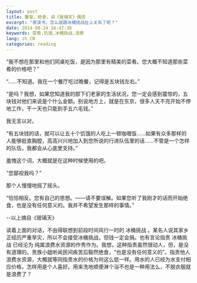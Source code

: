 ```yaml
---
layout: post
title: 奢餐，绝食，读《玻璃天》偶感
excerpt: "夜读书，怎么就跟冰桶挑战扯上关系了呢？"
date: 2014-08-24 16:47:38
keywords: 菜肴,饥饿,冰桶挑战,浪费
lang: zh_CN
categories: reading
---
```


  “我不想在那里和他们同桌吃饭，是因为那里有精美的菜肴。您大概不知道那些菜肴的价格吧？”

  “……不知道。我在一个餐厅吃过晚餐，记得是五块钱左右。”

  “是吗？我想，如果您知道我的部下们老家的生活状况，您一定会感到震惊的，五块钱对他们来说是个什么金额。别说地方上，就是在东京，很多人天不亮开始不停地工作，干一天也只能到手五六毛钱。” 

  我无言以对。

  “有五块钱的话，就可以让五十个饥饿的人吃上一顿咖喱饭……如果有众多那样的人能够挺直胸膛，高高兴兴地加入到您所说的行进队伍里的话……不管是一个怎样的队伍，我都会从心底里支持。”

  羞愧这个词，大概就是在这种时候使用的吧。

  “您鄙视我吗？”

  那个人慢慢地摇了摇头。

  “恰恰相反。您有自己的思想。——请不要误解。如果您听了我刚才的话而开始绝食，也是没有任何意义的。我并不希望发生那样的事情。” 

  --以上摘自《玻璃天》

  读着上面的对话，不由得联想到前段时间风行一时的 冰桶挑战 。某名人说其家乡正经历严重旱灾，所以不会接受冰桶挑战，但钱一定会捐。也有言论指责 冰桶挑战 已经沦为 纯属浪费水资源的作秀作为。我想，这种指责虽然很动人，但，是没有道理的。贵族小姐听闻民间疾苦后毅然绝食，“也是没有任何意义的”。指责他人浪费水资源，大概就等同指责水的价格为何这么低一样。用水的人已经为水支付相应价格，怎样用是个人喜好。用来洗地顺便淋个浴不也是一种用法么，不脱衣服就是浪费了？

